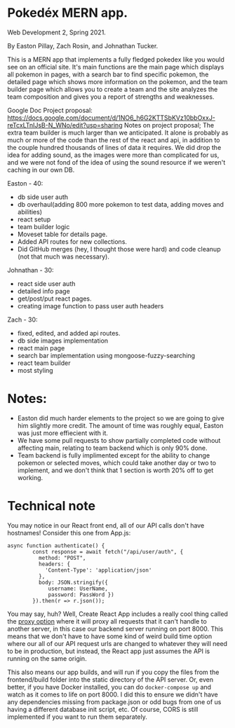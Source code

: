 # Pokedéx MERN app.

Web Development 2, Spring 2021.

By Easton Pillay, Zach Rosin, and Johnathan Tucker.


This is a MERN app that implements a fully fledged pokedex like you would see on an official site. It's main functions are the main page which displays all pokemon in pages, with a search bar to find specific pokemon, the detailed page which shows more information on the pokemon, and the team builder page which allows you to create a team and the site analyzes the team composition and gives you a report of strengths and weaknesses.

Google Doc Project proposal: https://docs.google.com/document/d/1NO6_h6G2KTTSbKVz10bbOxxJ-reTcxLTnIJsB-N_WNo/edit?usp=sharing
Notes on project proposal;
  The extra team builder is much larger than we anticipated. It alone is probably as much or more of the code than the rest of the react and api, in addition to the couple hundred thousands of lines of data it requires.
   We did drop the idea for adding sound, as the images were more than complicated for us, and we were not fond of the idea of using the sound resource if we weren't caching in our own DB.


Easton - 40:
- db side user auth
- db overhaul(adding 800 more pokemon to test data, adding moves and abilities)
- react setup
- team builder logic
- Moveset table for details page.
- Added API routes for new collections.
- Did GitHub merges (hey, I thought those were hard) and code cleanup (not that much was necessary).


Johnathan - 30:
- react side user auth
- detailed info page
- get/post/put react pages.
- creating image function to pass user auth headers



Zach - 30:
- fixed, edited, and added api routes.
- db side images implementation
- react main page
- search bar implementation using mongoose-fuzzy-searching
- react team builder
- most styling


# Notes:
- Easton did much harder elements to the project so we are going to give him slightly more credit. The amount of time was roughly equal, Easton was just more effiecient with it.
- We have some pull requests to show partially completed code without affecting main, relating to team backend which is only 90% done.
- Team backend is fully implimented except for the ability to change pokemon or selected moves, which could take another day or two to implement, and we don't think that 1 section is worth 20% off to get working.


# Technical note

You may notice in our React front end, all of our API calls don't have hostnames! Consider this one from App.js:

```
async function authenticate() {
        const response = await fetch("/api/user/auth", {
          method: "POST",
          headers: {
            'Content-Type': 'application/json'
          },      
          body: JSON.stringify({ 
             username: UserName,
             password: PassWord })
        }).then(r => r.json());
```

You may say, huh? Well, Create React App includes a really cool thing called the [proxy option](https://create-react-app.dev/docs/proxying-api-requests-in-development/) where it will proxy all requests that it can't handle to another server, in this case our backend server running on port 8000. This means that we don't have to have some kind of weird build time option where our all of our API request urls are changed to whatever they will need to be in production, but instead, the React app just assumes the API is running on the same origin. 

This also means our app builds, and will run if you copy the files from the frontend/build folder into the static directory of the API server. Or, even better, if you have Docker installed, you can do `docker-compose up` and watch as it comes to life on port 8000. I did this to ensure we didn't have any dependencies missing from package.json or odd bugs from one of us having a different database init script, etc. Of course, CORS is still implemented if you want to run them separately.
